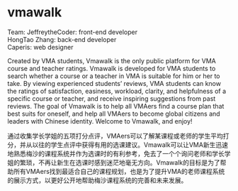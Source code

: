 # vmawalk

Team:
JeffreytheCoder: front-end developer </br>
HongTao Zhang: back-end developer </br>
Caperis: web designer </br>

Created by VMA students, Vmawalk is the only public platform for VMA course and teacher ratings. Vmawalk is developed for VMA students to search whether a course or a teacher in VMA is suitable for him or her to take. By viewing experienced students’ reviews, VMA students can know the ratings of satisfaction, easiness, workload, clarity, and helpfulness of a specific course or teacher, and receive inspiring suggestions from past reviews. The goal of Vmawalk is to help all VMAers find a course plan that best suits for oneself, and help all VMAers to become global citizens and leaders with Chinese identity. Welcome to Vmawalk, and enjoy!

通过收集学长学姐的五项打分点评，VMAers可以了解某课程或老师的学生平均打分，并从以往的学生点评中获得有用的选课建议。Vmawalk可以让VMA新生迅速地熟悉梅沙的课程系统并作为选课时的有利参考，免去了一个个询问老师和学长学姐的繁琐，不再让新生在选课时感到迷茫地毫无方向。Vmawalk的目标是为了帮助所有VMAers找到最适合自己的课程规划，也是为了提升VMA的老师课程系统的展示方式，以更好公开地帮助梅沙课程系统的完善和未来发展。


